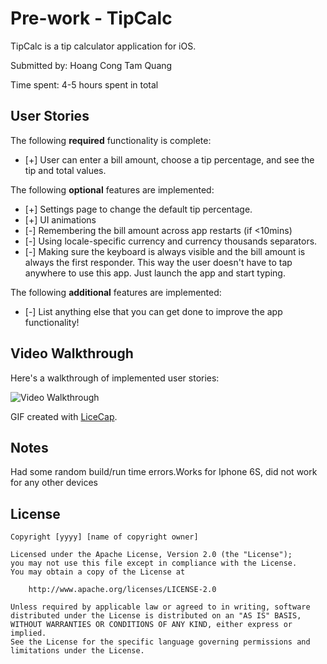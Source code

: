 # Pre-work - TipCalc

TipCalc is a tip calculator application for iOS.

Submitted by: Hoang Cong Tam Quang

Time spent: 4-5 hours spent in total

## User Stories

The following **required** functionality is complete:
* [+] User can enter a bill amount, choose a tip percentage, and see the tip and total values.

The following **optional** features are implemented:
* [+] Settings page to change the default tip percentage.
* [+] UI animations
* [-] Remembering the bill amount across app restarts (if <10mins)
* [-] Using locale-specific currency and currency thousands separators.
* [-] Making sure the keyboard is always visible and the bill amount is always the first responder. This way the user doesn't have to tap anywhere to use this app. Just launch the app and start typing.

The following **additional** features are implemented:

- [-] List anything else that you can get done to improve the app functionality!

## Video Walkthrough 

Here's a walkthrough of implemented user stories:


<img src='http://imgur.com/Zhz1055.gif' title='Video Walkthrough' width='' alt='Video Walkthrough' />

GIF created with [LiceCap](http://www.cockos.com/licecap/).

## Notes

Had some random build/run time errors.Works for Iphone 6S, did not work for any other devices

## License

    Copyright [yyyy] [name of copyright owner]

    Licensed under the Apache License, Version 2.0 (the "License");
    you may not use this file except in compliance with the License.
    You may obtain a copy of the License at

        http://www.apache.org/licenses/LICENSE-2.0

    Unless required by applicable law or agreed to in writing, software
    distributed under the License is distributed on an "AS IS" BASIS,
    WITHOUT WARRANTIES OR CONDITIONS OF ANY KIND, either express or implied.
    See the License for the specific language governing permissions and
    limitations under the License.
